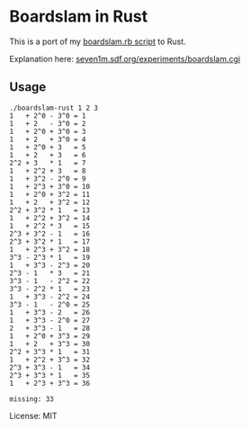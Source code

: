 # Boardslam in Rust

This is a port of my [boardslam.rb script](https://gist.github.com/seven1m/6a36782b93f10fa15a2fc381fd91bfb1) to Rust.

Explanation here: [seven1m.sdf.org/experiments/boardslam.cgi](http://seven1m.sdf.org/experiments/boardslam.cgi)

## Usage

```
./boardslam-rust 1 2 3
1   + 2^0 - 3^0 = 1
1   + 2   - 3^0 = 2
1   + 2^0 + 3^0 = 3
1   + 2   + 3^0 = 4
1   + 2^0 + 3   = 5
1   + 2   + 3   = 6
2^2 + 3   * 1   = 7
1   + 2^2 + 3   = 8
1   + 3^2 - 2^0 = 9
1   + 2^3 + 3^0 = 10
1   + 2^0 + 3^2 = 11
1   + 2   + 3^2 = 12
2^2 + 3^2 * 1   = 13
1   + 2^2 + 3^2 = 14
1   + 2^2 * 3   = 15
2^3 + 3^2 - 1   = 16
2^3 + 3^2 * 1   = 17
1   + 2^3 + 3^2 = 18
3^3 - 2^3 * 1   = 19
1   + 3^3 - 2^3 = 20
2^3 - 1   * 3   = 21
3^3 - 1   - 2^2 = 22
3^3 - 2^2 * 1   = 23
1   + 3^3 - 2^2 = 24
3^3 - 1   - 2^0 = 25
1   + 3^3 - 2   = 26
1   + 3^3 - 2^0 = 27
2   + 3^3 - 1   = 28
1   + 2^0 + 3^3 = 29
1   + 2   + 3^3 = 30
2^2 + 3^3 * 1   = 31
1   + 2^2 + 3^3 = 32
2^3 + 3^3 - 1   = 34
2^3 + 3^3 * 1   = 35
1   + 2^3 + 3^3 = 36

missing: 33
```

License: MIT
